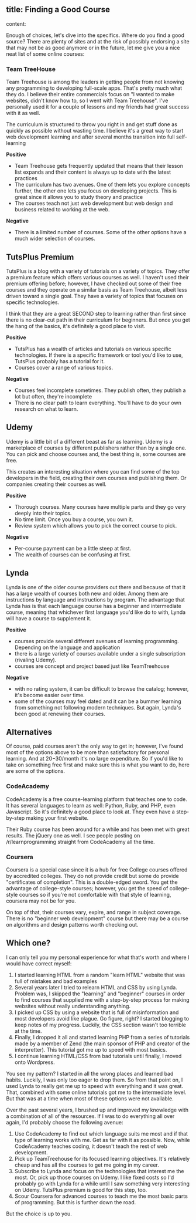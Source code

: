 title: Finding a Good Course
----
content:

Enough of choices, let's dive into the specifics. Where do you find a good source? There are plenty of sites and at the risk of possibly endorsing a site that may not be as good anymore or in the future, let me give you a nice neat list of some online courses:

### Team TreeHouse

Team Treehouse is among the leaders in getting people from not knowing any programming to developing full-scale apps. That's pretty much what they do. I believe their entire commercials focus on "I wanted to make websites, didn't know how to, so I went with Team Treehouse". I've personally used it for a couple of lessons and my friends had great success with it as well.

The curriculum is structured to throw you right in and get stuff done as quickly as possible without wasting time. I believe it's a great way to start web development learning and after several months transition into full self-learning

**Positive**

* Team Treehouse gets frequently updated that means that their lesson list expands and their content is always up to date with the latest practices
* The curriculum has two avenues. One of them lets you explore concepts further, the other one lets you focus on developing projects. This is great since it allows you to study theory and practice
* The courses teach not just web development but web design and business related to working at the web.

**Negative**

* There is a limited number of courses. Some of the other options have a much wider selection of courses.

## TutsPlus Premium

TutsPlus is a blog with a variety of tutorials on a variety of topics. They offer a premium feature which offers various courses as well. I haven't used their premium offering before; however, I have checked out some of their free courses and they operate on a similar basis as Team Treehouse, albeit less driven toward a single goal. They have a variety of topics that focuses on specific technologies.

I think that they are a great SECOND step to learning rather than first since there is no clear-cut path in their curriculum for beginners. But once you get the hang of the basics, it's definitely a good place to visit.

**Positive**

* TutsPlus has a wealth of articles and tutorials on various specific technologies. If there is a specific framework or tool you'd like to use, TutsPlus probably has a tutorial for it.
* Courses cover a range of various topics.

**Negative**

* Courses feel incomplete sometimes. They publish often, they publish a lot but often, they're incomplete
* There is no clear path to learn everything. You'll have to do your own research on what to learn.

## Udemy

Udemy is a little bit of a different beast as far as learning. Udemy is a marketplace of courses by different publishers rather than by a single one. You can pick and choose courses and, the best thing is, some courses are free.

This creates an interesting situation where you can find some of the top developers in the field, creating their own courses and publishing them. Or companies creating their courses as well.

**Positive**

* Thorough courses. Many courses have multiple parts and they go very deeply into their topics.
* No time limit. Once you buy a course, you own it.
* Review system which allows you to pick the correct course to pick.

**Negative**

* Per-course payment can be a little steep at first.
* The wealth of courses can be confusing at first.

## Lynda

Lynda is one of the older course providers out there and because of that it has a large wealth of courses both new and older. Among them are instructions by language and instructions by program. The advantage that Lynda has is that each language course has a beginner and intermediate course, meaning that whichever first language you'd like do to with, Lynda will have a course to supplement it.

**Positive**

* courses provide several different avenues of learning programming. Depending on the language and application
* there is a large variety of courses available under a single subscription (rivaling Udemy).
* courses are concept and project based just like TeamTreehouse

**Negative**

* with no rating system, it can be difficult to browse the catalog; however, it's become easier over time.
* some of the courses may feel dated and it can be a bummer learning from something not following modern techniques. But again, Lynda's been good at renewing their courses.

## Alternatives

Of course, paid courses aren't the only way to get in; however, I've found most of the options above to be more than satisfactory for personal learning. And at $20-$30/month it's no large expenditure. So if you'd like to take on something free first and make sure this is what you want to do, here are some of the options.

### CodeAcademy

CodeAcademy is a free course-learning platform that teaches one to code. It has several languages to learn as well: Python, Ruby, and PHP, even Javascript. So it's definitely a good place to look at. They even have a step-by-step making your first website.

Their Ruby course has been around for a while and has been met with great results. The jQuery one as well. I see people posting on /r/learnprogramming straight from CodeAcademy all the time.

### Coursera

Coursera is a special case since it is a hub for free College courses offered by accredited colleges. They do not provide credit but some do provide "certificates of completion". This is a double-edged sword. You get the advantage of college-style courses; however, you get the speed of college-style courses so if you're not comfortable with that style of learning, coursera may not be for you.

On top of that, their courses vary, expire, and range in subject coverage. There is no "beginner web development" course but there may be a course on algorithms and design patterns worth checking out.

## Which one?

I can only tell you my personal experience for what that's worth and where I would have correct myself:

1. I started learning HTML from a random "learn HTML" website that was full of mistakes and bad examples
2. Several years later I tried to relearn HTML and CSS by using Lynda. Problem was, I skipped the "learning" and "beginner" courses in order to find courses that supplied me with a step-by-step process for making websites without really understanding anything.
3. I picked up CSS by using a website that is full of misinformation and most developers avoid like plague. Go figure, right? I started blogging to keep notes of my progress. Luckily, the CSS section wasn't too terrible at the time.
4. Finally, I dropped it all and started learning PHP from a series of tutorials made by a member of Zend (the main sponsor of PHP and creator of the interpretter). This tutorial got me up to speed with most basics.
5. I continue learning HTML/CSS from bad tutorials until finally, I moved onto Wordpress.

You see my pattern? I started in all the wrong places and learned bad habits. Luckily, I was only too eager to drop them. So from that point on, I used Lynda to really get me up to speed with everything and it was great. That, combined with some online tutorials got me to the intermediate level. But that was at a time when most of these options were not available.

Over the past several years, I brushed up and improved my knowledge with a combination of all of the resources. If I was to do everything all over again, I'd probably choose the following avenue:

1. Use CodeAcademy to find out which language suits me most and if that type of learning works with me. Get as far with it as possible. Now, while CodeAcademy teaches coding, it doesn't teach the rest of web development.
2. Pick up TeamTreehouse for its focused learning objectives. It's relatively cheap and has all the courses to get me going in my career.
3. Subscribe to Lynda and focus on the technologies that interest me the most. Or, pick up those courses on Udemy. I like fixed costs so I'd probably go with Lynda for a while until I saw something very interesting on Udemy. TutsPlus premium is good for this step, too.
4. Scour Coursera for advanced courses to teach me the most basic parts of programming. But this is further down the road.

But the choice is up to you.
